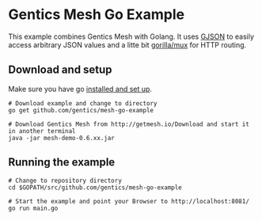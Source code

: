 # Gentics Mesh Go Example

This example combines Gentics Mesh with Golang. It uses [GJSON](https://github.com/tidwall/gjson) to easily access arbitrary JSON values and a litte bit [gorilla/mux](https://github.com/gorilla/mux) for HTTP routing.

## Download and setup
Make sure you have go [installed and set up](https://golang.org/doc/install).

```
# Download example and change to directory
go get github.com/gentics/mesh-go-example

# Download Gentics Mesh from http://getmesh.io/Download and start it in another terminal
java -jar mesh-demo-0.6.xx.jar
```

## Running the example
```
# Change to repository directory
cd $GOPATH/src/github.com/gentics/mesh-go-example

# Start the example and point your Browser to http://localhost:8081/
go run main.go
```